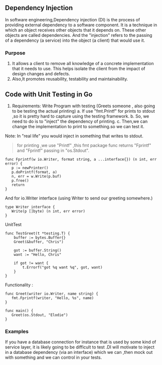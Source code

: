 ## Dependency Injection

In software engineering,Dependency injection (DI) is the process of providing external dependency to a software component.
It is a technique in which an object receives other objects that it depends on. These other objects are called dependencies. And the "injection" refers to the passing of a dependency (a service) into the object (a client) that would use it.

### Purpose
1. It allows a client to remove all knowledge of a concrete implementation that it needs to use. This helps isolate the client from the impact of design changes and defects. 
1. Also,It promotes reusability, testability and maintainability.


## Code with Unit Testing in Go
1. Requirements:  Write Program with testing (Greets someone , also going to be testing the actual printing)
 a. If use "fmt.Printf" for prints to stdout ,so it is pretty hard to capture using the testing framework.
 b. So, we need to do is to "inject" the dependency of printing.
 c. Then,we can change the implementation to print to something.so we can test it. 

 Note: In "real life" you would inject in something that writes to stdout.

 > for printing ,we use "Printf" ,this fmt package func returns "Fprintf" and "Fprintf" passing in "os.Stdout".

 
 ```
 func Fprintf(w io.Writer, format string, a ...interface{}) (n int, err error) {
    p := newPrinter()
    p.doPrintf(format, a)
    n, err = w.Write(p.buf)
    p.free()
    return
}
 ```

 And for io.Writer interface (using Writer to send our greeting somewhere.)
 ```
 type Writer interface {
    Write(p []byte) (n int, err error)
}
 ```
UnitTest 
```
func TestGreet(t *testing.T) {
    buffer := bytes.Buffer{}
    Greet(&buffer, "Chris")

    got := buffer.String()
    want := "Hello, Chris"

    if got != want {
        t.Errorf("got %q want %q", got, want)
    }
}
```
Functionality :
 ```
 func Greet(writer io.Writer, name string) {
    fmt.Fprintf(writer, "Hello, %s", name)
}

func main() {
    Greet(os.Stdout, "Elodie")
}
 ```

 ### Examples
 If you have a  database connection  for instance that is used by some kind of service layer, it is likely going to be difficult to test .DI will motivate  to inject in a database dependency (via an interface) which we can ,then mock out with something and we can control in your tests.